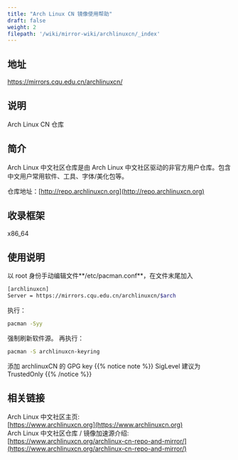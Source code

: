```yaml
---
title: "Arch Linux CN 镜像使用帮助"
draft: false
weight: 2
filepath: '/wiki/mirror-wiki/archlinuxcn/_index'
---
```

## 地址
https://mirrors.cqu.edu.cn/archlinuxcn/
## 说明
Arch Linux CN 仓库
## 简介
Arch Linux 中文社区仓库是由 Arch Linux 中文社区驱动的非官方用户仓库。包含中文用户常用软件、工具、字体/美化包等。

仓库地址：[http://repo.archlinuxcn.org](http://repo.archlinuxcn.org)
## 收录框架
x86_64
## 使用说明
以 root 身份手动编辑文件**/etc/pacman.conf**，在文件末尾加入
```bash
[archlinuxcn]
Server = https://mirrors.cqu.edu.cn/archlinuxcn/$arch
```
执行：
```bash
pacman -Syy
```
强制刷新软件源。
再执行：
```bash
pacman -S archlinuxcn-keyring
```
添加 archlinuxCN 的 GPG key
{{% notice note %}}
SigLevel 建议为 TrustedOnly
{{% /notice %}}
## 相关链接
Arch Linux 中文社区主页:</br>
[https://www.archlinuxcn.org](https://www.archlinuxcn.org)</br>
Arch Linux 中文社区仓库 / 镜像加速源介绍:</br>
[https://www.archlinuxcn.org/archlinux-cn-repo-and-mirror/](https://www.archlinuxcn.org/archlinux-cn-repo-and-mirror/)
